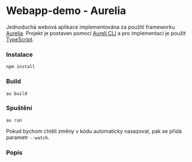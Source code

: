 # Webapp-demo - Aurelia
Jednoduchá webová aplikace implementována za použití frameworku [Aurelia](http://aurelia.io/). Projekt je postaven pomocí [Aureli CLI](https://github.com/aurelia/cli) a pro implementaci je použit [TypeScript](https://www.typescriptlang.org/).

### Instalace
```
npm install
```
### Build
```
au build
```
### Spuštění
```
au run
```
Pokud bychom chtěli změny v kódu automaticky nasazovat, pak se přidá parametr `--watch`.

### Popis
